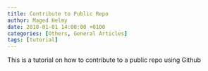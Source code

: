 ```yaml
---
title: Contribute to Public Repo
author: Maged Helmy
date: 2018-01-01 14:00:00 +0100
categories: [Others, General Articles]
tags: [tutorial]
---
```


This is a tutorial on how to contribute to a public repo using Github
